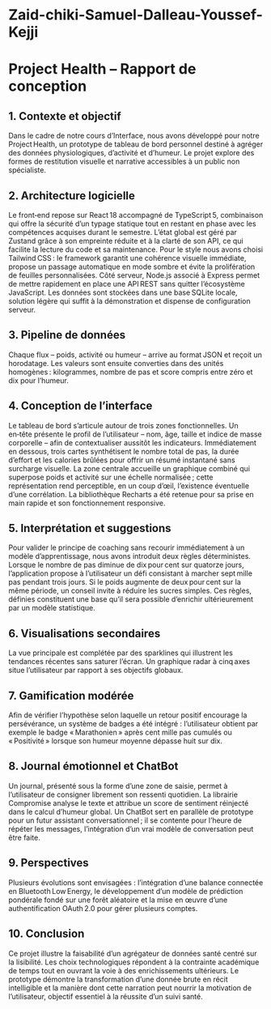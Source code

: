 # Zaid-chiki-Samuel-Dalleau-Youssef-Kejji

# Project Health – Rapport de conception

## 1. Contexte et objectif

Dans le cadre de notre cours d’Interface, nous avons développé pour notre Project Health, un prototype de tableau de bord personnel destiné à agréger des données physiologiques, d’activité et d’humeur. Le projet explore des formes de restitution visuelle et narrative accessibles à un public non spécialiste.

## 2. Architecture logicielle

Le front‑end repose sur React 18 accompagné de TypeScript 5, combinaison qui offre la sécurité d’un typage statique tout en restant en phase avec les compétences acquises durant le semestre. L’état global est géré par Zustand grâce à son empreinte réduite et à la clarté de son API, ce qui facilite la lecture du code et sa maintenance. Pour le style nous avons choisi Tailwind CSS : le framework garantit une cohérence visuelle immédiate, propose un passage automatique en mode sombre et évite la prolifération de feuilles personnalisées. Côté serveur, Node.js associé à Express permet de mettre rapidement en place une API REST sans quitter l’écosystème JavaScript. Les données sont stockées dans une base SQLite locale, solution légère qui suffit à la démonstration et dispense de configuration serveur.

## 3. Pipeline de données

Chaque flux – poids, activité ou humeur – arrive au format JSON et reçoit un horodatage. Les valeurs sont ensuite converties dans des unités homogènes : kilogrammes, nombre de pas et score compris entre zéro et dix pour l’humeur. 

## 4. Conception de l’interface

Le tableau de bord s’articule autour de trois zones fonctionnelles. Un en‑tête présente le profil de l’utilisateur – nom, âge, taille et indice de masse corporelle – afin de contextualiser aussitôt les indicateurs. Immédiatement en dessous, trois cartes synthétisent le nombre total de pas, la durée d’effort et les calories brûlées pour offrir un résumé instantané sans surcharge visuelle. La zone centrale accueille un graphique combiné qui superpose poids et activité sur une échelle normalisée ; cette représentation rend perceptible, en un coup d’œil, l’existence éventuelle d’une corrélation. La bibliothèque Recharts a été retenue pour sa prise en main rapide et son fonctionnement responsive.

## 5. Interprétation et suggestions

Pour valider le principe de coaching sans recourir immédiatement à un modèle d’apprentissage, nous avons introduit deux règles déterministes. Lorsque le nombre de pas diminue de dix pour cent sur quatorze jours, l’application propose à l’utilisateur un défi consistant à marcher sept mille pas pendant trois jours. Si le poids augmente de deux pour cent sur la même période, un conseil invite à réduire les sucres simples. Ces règles, définies constituent une base qu’il sera possible d’enrichir ultérieurement par un modèle statistique.

## 6. Visualisations secondaires

La vue principale est complétée par des sparklines qui illustrent les tendances récentes sans saturer l’écran. Un graphique radar à cinq axes situe l’utilisateur par rapport à ses objectifs globaux.

## 7. Gamification modérée

Afin de vérifier l’hypothèse selon laquelle un retour positif encourage la persévérance, un système de badges a été intégré : l’utilisateur obtient par exemple le badge « Marathonien » après cent mille pas cumulés ou « Positivité » lorsque son humeur moyenne dépasse huit sur dix. 

## 8. Journal émotionnel et ChatBot

Un journal, présenté sous la forme d’une zone de saisie, permet à l’utilisateur de consigner librement son ressenti quotidien. La librairie Compromise analyse le texte et attribue un score de sentiment réinjecté dans le calcul d’humeur global. Un ChatBot sert en parallèle de prototype pour un futur assistant conversationnel ; il se contente pour l’heure de répéter les messages, l’intégration d’un vrai modèle de conversation peut être faite.

## 9. Perspectives

Plusieurs évolutions sont envisagées : l’intégration d’une balance connectée en Bluetooth Low Energy, le développement d’un modèle de prédiction pondérale fondé sur une forêt aléatoire et la mise en œuvre d’une authentification OAuth 2.0 pour gérer plusieurs comptes.

## 10. Conclusion

Ce projet illustre la faisabilité d’un agrégateur de données santé centré sur la lisibilité. Les choix technologiques  répondent à la contrainte académique de temps tout en ouvrant la voie à des enrichissements ultérieurs. Le prototype démontre la transformation d’une donnée brute en récit intelligible et la manière dont cette narration peut nourrir la motivation de l’utilisateur, objectif essentiel à la réussite d’un suivi santé.